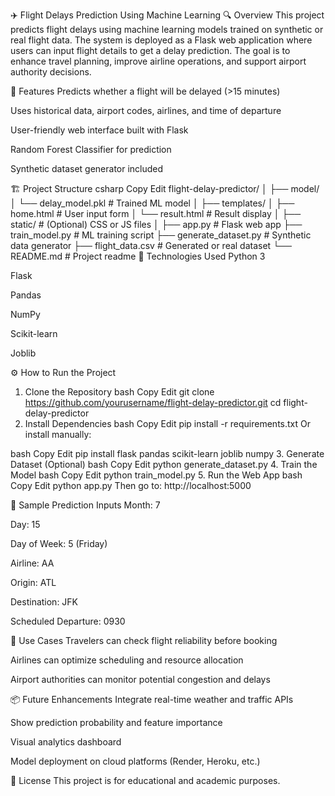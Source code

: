 ✈️ Flight Delays Prediction Using Machine Learning
🔍 Overview
This project predicts flight delays using machine learning models trained on synthetic or real flight data. The system is deployed as a Flask web application where users can input flight details to get a delay prediction. The goal is to enhance travel planning, improve airline operations, and support airport authority decisions.

🚀 Features
Predicts whether a flight will be delayed (>15 minutes)

Uses historical data, airport codes, airlines, and time of departure

User-friendly web interface built with Flask

Random Forest Classifier for prediction

Synthetic dataset generator included

🏗 Project Structure
csharp
Copy
Edit
flight-delay-predictor/
│
├── model/
│   └── delay_model.pkl            # Trained ML model
│
├── templates/
│   ├── home.html                  # User input form
│   └── result.html                # Result display
│
├── static/                        # (Optional) CSS or JS files
│
├── app.py                         # Flask web app
├── train_model.py                 # ML training script
├── generate_dataset.py           # Synthetic data generator
├── flight_data.csv               # Generated or real dataset
└── README.md                      # Project readme
🧠 Technologies Used
Python 3

Flask

Pandas

NumPy

Scikit-learn

Joblib

⚙️ How to Run the Project
1. Clone the Repository
bash
Copy
Edit
git clone https://github.com/yourusername/flight-delay-predictor.git
cd flight-delay-predictor
2. Install Dependencies
bash
Copy
Edit
pip install -r requirements.txt
Or install manually:

bash
Copy
Edit
pip install flask pandas scikit-learn joblib numpy
3. Generate Dataset (Optional)
bash
Copy
Edit
python generate_dataset.py
4. Train the Model
bash
Copy
Edit
python train_model.py
5. Run the Web App
bash
Copy
Edit
python app.py
Then go to: http://localhost:5000

🧪 Sample Prediction Inputs
Month: 7

Day: 15

Day of Week: 5 (Friday)

Airline: AA

Origin: ATL

Destination: JFK

Scheduled Departure: 0930

🎯 Use Cases
Travelers can check flight reliability before booking

Airlines can optimize scheduling and resource allocation

Airport authorities can monitor potential congestion and delays

📦 Future Enhancements
Integrate real-time weather and traffic APIs

Show prediction probability and feature importance

Visual analytics dashboard

Model deployment on cloud platforms (Render, Heroku, etc.)

📄 License
This project is for educational and academic purposes.
